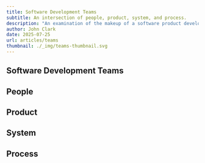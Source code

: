 ```yaml
---
title: Software Development Teams
subtitle: An intersection of people, product, system, and process.
description: "An examination of the makeup of a software product development team. More specifically, how a software development team is composed of people, product, system, and process. Also includes some considerations for each component."
author: John Clark
date: 2025-07-25
url: articles/teams
thumbnail: ./_img/teams-thumbnail.svg
---
```

## Software Development Teams

## People

## Product

## System

## Process